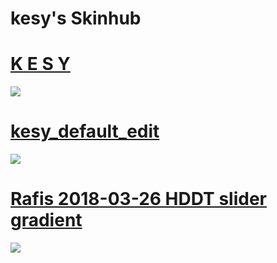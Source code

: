# kesy's Skinhub 

# [K E S Y](https://drive.google.com/file/d/1pXtxzL1ucAEN0h5czYhhCVys-rRAAmEK/view?usp=sharing)
![](https://cdn.discordapp.com/attachments/970435244870221894/1069078636591845477/screenshot056.jpg)

# [kesy_default_edit](https://drive.google.com/file/d/1Pa95RjDXEVkXFsOlrXDqWRGkl5lmKJ1G/view?usp=sharing)
![](https://cdn.discordapp.com/attachments/970435244870221894/1069076941052846130/screenshot050.jpg)

# [Rafis 2018-03-26 HDDT slider gradient](https://drive.google.com/file/d/1i3s2W2UqAR7n0zvTfQMjWryYXxAHQF4h/view?usp=sharing)
![](https://i.imgur.com/WTMN1kX.jpg)

